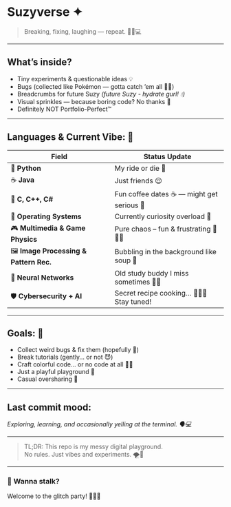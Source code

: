 # **Suzyverse** ✦  
> Breaking, fixing, laughing — repeat. 🤸‍♀️💻  

---

## **What’s inside?**   
- Tiny experiments & questionable ideas 💡  
- Bugs (collected like Pokémon — gotta catch ’em all 🐛✨)  
- Breadcrumbs for future Suzy *(future Suzy - hydrate gurl! 💧)*  
- Visual sprinkles — because boring code? No thanks 🎨  
- Definitely NOT Portfolio-Perfect™  

---

## **Languages & Current Vibe:** 🚀  

| **Field**                               | **Status Update**                                    |
| --------------------------------------- | --------------------------------------------------- |
| 🐍 **Python**                           | My ride or die 💚                                   |
| ☕ **Java**                              | Just friends 😌                 |
| 🌊 **C, C++, C#**                       | Fun coffee dates ☕ — might get serious 👀            |
| 🧩 **Operating Systems**                 | Currently curiosity overload 🤯                      |
| 🎮 **Multimedia & Game Physics**         | Pure chaos – fun & frustrating 🎢🤹‍♀️                |
| 🖼️ **Image Processing & Pattern Rec.**   | Bubbling in the background like soup 🍲             |
| 🧠 **Neural Networks**                   | Old study buddy I miss sometimes 🧸📖                |
| 🛡️ **Cybersecurity + AI**                | Secret recipe cooking… 🍳👩‍🍳 Stay tuned!            |

---

## **Goals:** 🎯  
- Collect weird bugs & fix them (hopefully 🤞)  
- Break tutorials (gently… or not 😈)  
- Craft colorful code… or no code at all 🎨✨  
- Just a playful playground 🛝  
- Casual oversharing 🫠  

---

## **Last commit mood:**  
*Exploring, learning, and occasionally yelling at the terminal. 🗣️💻*  

---

> TL;DR: This repo is my messy digital playground.  
> No rules. Just vibes and experiments. 🌪️🎈  

---

### 🎉 **Wanna stalk?**  
Welcome to the glitch party! 🎊🐞🎉

